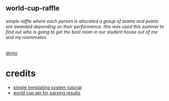 ## world-cup-raffle
###### simple raffle where each person is allocated a group of teams and points are awarded depending on their performance. this was used this summer to find out who is going to get the best room in our student house out of me and my roommates.
###### [demo](https://wc.ashaibani.com)
# credits
* [simple templating system tutorial](http://www.broculos.net/2008/03/how-to-make-simple-html-template-engine.html)
* [world cup api for parsing results](https://worldcup.sfg.io/)
